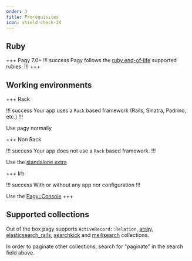 ```yaml
---
order: 3
title: Prerequisites
icon: shield-check-24
---
```


## Ruby

+++ Pagy 7.0+
!!! success
Pagy follows the [ruby end-of-life](https://endoflife.date/ruby) supported rubies.
!!!
+++

## Working environments

+++ Rack

!!! success
Your app uses a `Rack` based framework (Rails, Sinatra, Padrino, etc.)
!!!

Use pagy normally

+++ Non Rack

!!! success
Your app does not use a `Rack` based framework.
!!!

Use the [standalone extra](extras/standalone.md)

+++ Irb

!!! success
With or without any app nor configuration
!!!

Use the [Pagy::Console](api/console.md)
+++

## Supported collections

Out of the box pagy
supports `ActiveRecord::Relation`, [array](extras/array.md), [elasticsearch_rails](extras/elasticsearch_rails.md), [searchkick](extras/searchkick.md)
and [meilisearch](extras/meilisearch.md) collections.

In order to paginate other collections, search for "paginate" in the search field above.
